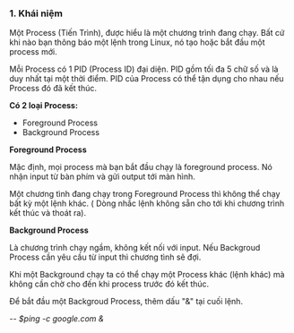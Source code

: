 ### 1. Khái niệm

Một Process (Tiến Trình), được hiểu là một chương trình đang chạy. Bất cứ khi nào bạn thông báo một lệnh trong Linux, nó tạo hoặc bắt đầu một process mới.

Mỗi Process có 1 PID (Process ID) đại diện. PID gồm tối đa 5 chữ số và là duy nhất tại một thời điểm. PID của Process có thể tận dụng cho nhau nếu Process đó đã kết thúc.

**Có 2 loại Process:**

- Foreground Process
- Background Process

**Foreground Process**

Mặc định, mọi process mà bạn bắt đầu chạy là foreground process. Nó nhận input từ bàn phím và gửi output tới màn hình.

Một chương tình đang chạy trong Foreground Process thì không thể chạy bất kỳ một lệnh khác. ( Dòng nhắc lệnh không sẵn cho tới khi chương trình kết thúc và thoát ra).

**Background Process**

Là chương trình chạy ngầm, không kết nối với input. Nếu Backgroud Process cần yêu cầu từ input thì chương tình sẽ đợi.

Khi một Background chạy ta có thể chạy một Process khác (lệnh khác) mà không cần chờ cho đến khi process trước đó kết thúc.

Để bắt đầu một Backgroud Process, thêm dấu "&" tại cuối lệnh.

*-- $ping -c google.com &*



